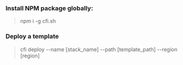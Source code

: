 ### Install NPM package globally:
> npm i -g cfi.sh

### Deploy a template
> cfi deploy --name [stack_name] --path [template_path] --region [region]
